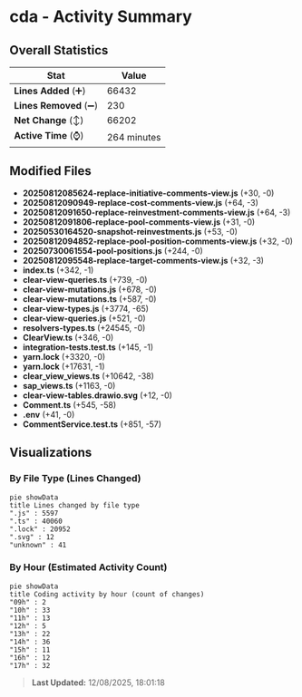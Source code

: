 # cda - Activity Summary 

## Overall Statistics

| Stat                   | Value                                                             |
| ---------------------- | ----------------------------------------------------------------- |
| **Lines Added** (➕)   | 66432                                          |
| **Lines Removed** (➖) | 230                                        |
| **Net Change** (↕)    | 66202                |
| **Active Time** (⌚)   | 264 minutes |


## Modified Files
- **20250812085624-replace-initiative-comments-view.js** (+30, -0)
- **20250812090949-replace-cost-comments-view.js** (+64, -3)
- **20250812091650-replace-reinvestment-comments-view.js** (+64, -3)
- **20250812091806-replace-pool-comments-view.js** (+31, -0)
- **20250530164520-snapshot-reinvestments.js** (+53, -0)
- **20250812094852-replace-pool-position-comments-view.js** (+32, -0)
- **20250730061554-pool-positions.js** (+244, -0)
- **20250812095548-replace-target-comments-view.js** (+32, -3)
- **index.ts** (+342, -1)
- **clear-view-queries.ts** (+739, -0)
- **clear-view-mutations.js** (+678, -0)
- **clear-view-mutations.ts** (+587, -0)
- **clear-view-types.js** (+3774, -65)
- **clear-view-queries.js** (+521, -0)
- **resolvers-types.ts** (+24545, -0)
- **ClearView.ts** (+346, -0)
- **integration-tests.test.ts** (+145, -1)
- **yarn.lock** (+3320, -0)
- **yarn.lock** (+17631, -1)
- **clear_view_views.ts** (+10642, -38)
- **sap_views.ts** (+1163, -0)
- **clear-view-tables.drawio.svg** (+12, -0)
- **Comment.ts** (+545, -58)
- **.env** (+41, -0)
- **CommentService.test.ts** (+851, -57)

## Visualizations

### By File Type (Lines Changed)

```mermaid
pie showData
title Lines changed by file type
".js" : 5597
".ts" : 40060
".lock" : 20952
".svg" : 12
"unknown" : 41
```

### By Hour (Estimated Activity Count)

```mermaid
pie showData
title Coding activity by hour (count of changes)
"09h" : 2
"10h" : 33
"11h" : 13
"12h" : 5
"13h" : 22
"14h" : 36
"15h" : 11
"16h" : 12
"17h" : 32
```


> **Last Updated:** 12/08/2025, 18:01:18